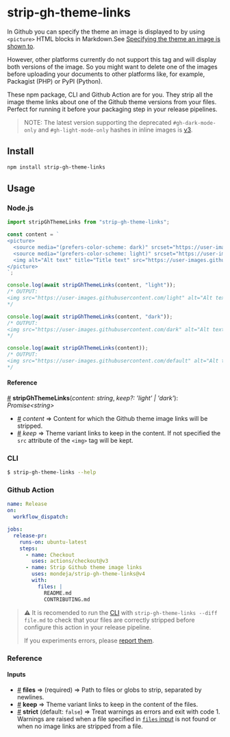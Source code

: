 # strip-gh-theme-links

In Github you can specify the theme an image is displayed to
by using `<picture>` HTML blocks in Markdown.See [Specifying the
theme an image is shown to][modes-docs].

However, other platforms currently do not support this tag
and will display both versions of the image. So you might want
to delete one of the images before uploading your documents to
other platforms like, for example, Packagist (PHP) or PyPI
(Python).

These npm package, CLI and Github Action are for you. They strip
all the image theme links about one of the Github theme versions
from your files. Perfect for running it before your packaging step
in your release pipelines.

> NOTE: The latest version supporting the deprecated `#gh-dark-mode-only`
> and `#gh-light-mode-only` hashes in inline images is
> [v3](https://github.com/mondeja/strip-gh-theme-links/releases/tag/v3).

## Install

```bash
npm install strip-gh-theme-links
```

## Usage

### Node.js

```javascript
import stripGhThemeLinks from "strip-gh-theme-links";

const content = `
<picture>
  <source media="(prefers-color-scheme: dark)" srcset="https://user-images.githubusercontent.com/dark">
  <source media="(prefers-color-scheme: light)" srcset="https://user-images.githubusercontent.com/light">
  <img alt="Alt text" title="Title text" src="https://user-images.githubusercontent.com/default" width=70>
</picture>
`;

console.log(await stripGhThemeLinks(content, "light"));
/* OUTPUT:
<img src="https://user-images.githubusercontent.com/light" alt="Alt text" title="Title text" width=70>
*/

console.log(await stripGhThemeLinks(content, "dark"));
/* OUTPUT:
<img src="https://user-images.githubusercontent.com/dark" alt="Alt text" title="Title text" width=70>
*/

console.log(await stripGhThemeLinks(content));
/* OUTPUT:
<img src="https://user-images.githubusercontent.com/default" alt="Alt text" title="Title text" width=70>
*/
```

#### Reference

<a name="stripGhThemeLinks" href="#stripGhThemeLinks">#</a>
**stripGhThemeLinks**(_content: string_,
_keep?: 'light' | 'dark'_): _Promise\<string\>_

- <a name="stripGhThemeLinks-content" href="#stripGhThemeLinks-content">#</a>
  _content_ ⇒ Content for which the Github theme image links will be
  stripped.
- <a name="stripGhThemeLinks-keep" href="#stripGhThemeLinks-keep">#</a>
  _keep_ ⇒ Theme variant links to keep in the content. If not specified the `src` attribute of the `<img>` tag will be kept.

### CLI

```bash
$ strip-gh-theme-links --help
```

### Github Action

```yaml
name: Release
on:
  workflow_dispatch:

jobs:
  release-pr:
    runs-on: ubuntu-latest
    steps:
      - name: Checkout
        uses: actions/checkout@v3
      - name: Strip Github theme image links
        uses: mondeja/strip-gh-theme-links@v4
        with:
          files: |
            README.md
            CONTRIBUTING.md
```

> :warning: It is recomended to run the [CLI](#cli) with
> `strip-gh-theme-links --diff file.md` to check that your files are
> correctly stripped before configure this action in your release
> pipeline.
>
> If you experiments errors, please [report them][new-issue].

### Reference

#### Inputs

- <a name="input-files" href="#input-files">#</a> **files** ⇒
  (required) ⇒ Path to files or globs to strip, separated by newlines.
- <a name="input-keep" href="#input-keep">#</a> **keep**
  ⇒ Theme variant links to keep in the content of the files.
- <a name="input-strict" href="#input-strict">#</a> **strict**
  (default: `false`) ⇒ Treat warnings as errors and exit with code 1.
  Warnings are raised when a file specified in
  [`files` input](#input-files) is not found or when no image links
  are stripped from a file.

[modes-docs]: https://docs.github.com/en/github/writing-on-github/getting-started-with-writing-and-formatting-on-github/basic-writing-and-formatting-syntax#specifying-the-theme-an-image-is-shown-to
[new-issue]: https://github.com/mondeja/strip-gh-theme-links/issues/new
